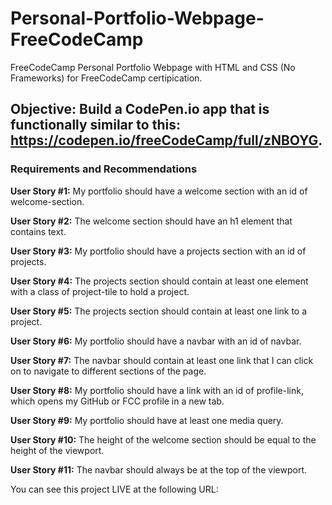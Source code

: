 # Personal-Portfolio-Webpage-FreeCodeCamp
FreeCodeCamp Personal Portfolio Webpage with HTML and CSS (No Frameworks) for FreeCodeCamp certipication.

## Objective: Build a CodePen.io app that is functionally similar to this: https://codepen.io/freeCodeCamp/full/zNBOYG.

### Requirements and Recommendations

**User Story #1:** My portfolio should have a welcome section with an id of welcome-section.

**User Story #2:** The welcome section should have an h1 element that contains text.

**User Story #3:** My portfolio should have a projects section with an id of projects.

**User Story #4:** The projects section should contain at least one element with a class of project-tile to hold a project.

**User Story #5:** The projects section should contain at least one link to a project.

**User Story #6:** My portfolio should have a navbar with an id of navbar.

**User Story #7:** The navbar should contain at least one link that I can click on to navigate to different sections of the page.

**User Story #8:** My portfolio should have a link with an id of profile-link, which opens my GitHub or FCC profile in a new tab.

**User Story #9:** My portfolio should have at least one media query.

**User Story #10:** The height of the welcome section should be equal to the height of the viewport.

**User Story #11:**  The navbar should always be at the top of the viewport.

You can see this project LIVE at the following URL: